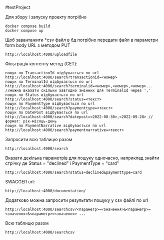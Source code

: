 #testProject

Для збору і запуску проекту потрібно

    docker compose build
    docker compose up


Щоб завантажити *csv файл в бд потрібно передати файл в параметри form body URL з методом PUT


    http://localhost:4000/uploadfile 

 
Фільтрація контенту метод (GET):

    пошук по TransactionId відбувається по url 
    http://localhost:4000/search?transactionid=<номер>
    пошук по TerminalId відбувається по url 
    http://localhost:4000/search?terminalid=<номер>,<номер>,<номер>... 
    //можна вказати скільки завгодно змінних для TerminalId через ','
    пошук по Status відбувається по url 
    http://localhost:4000/search?status=<текст>
    пошук по PaymentType відбувається по url 
    http://localhost:4000/search?paymenttype=<текст>
    пошук по DatePost відбувається по url 
    http://localhost:4000/search?datepost=<2022-08-30>,<2022-09-28> // формат: рік-місяць-день
    пошук по PaymentNarrative відбувається по url 
    http://localhost:4000/search?paymentnarrative=<текст>


Запросити всю таблицю разом


    http://localhost:4000/search



Вказати декілька параметрів для пошуку одночасно, наприклад знайти стрічку де Status = "declined" і PaymentType = "card" 


    http://localhost:4000/search?status=declined&paymenttype=card



SWAGGER url: 


    http://localhost:4000/documentation/



Додатково можна запросити результати пошуку у csv файлі по url


    http://localhost:4000/searchcsv?<параметр>=<значення>&<параметр>=<значення>&<параметр>=<значення> ... 


Всю таблицю разом


    http://localhost:4000/searchcsv